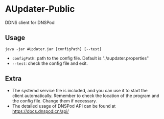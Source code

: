 # AUpdater-Public
 DDNS client for DNSPod

## Usage
```shell
java -jar AUpdater.jar [configPath] [--test]
```
- `configPath`: path to the config file. Default is "./aupdater.properties"
- `--test`: check the config file and exit.

## Extra
- The systemd service file is included, and you can use it to start the client automatically.
Remember to check the location of the program and the config file. Change them if necessary.
- The detailed usage of DNSPod API can be found at https://docs.dnspod.cn/api/
